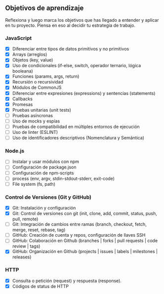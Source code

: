 ## Objetivos de aprendizaje

Reflexiona y luego marca los objetivos que has llegado a entender y aplicar en tu proyecto. Piensa en eso al decidir tu estrategia de trabajo.

### JavaScript

- [x] Diferenciar entre tipos de datos primitivos y no primitivos
- [x] Arrays (arreglos)
- [x] Objetos (key, value)
- [x] Uso de condicionales (if-else, switch, operador ternario, lógica booleana)
- [x] Funciones (params, args, return)
- [x] Recursión o recursividad
- [x] Módulos de CommonJS
- [x] Diferenciar entre expresiones (expressions) y sentencias (statements)
- [x] Callbacks
- [x] Promesas
- [x] Pruebas unitarias (unit tests)
- [ ] Pruebas asíncronas
- [ ] Uso de mocks y espías
- [ ] Pruebas de compatibilidad en múltiples entornos de ejecución
- [ ] Uso de linter (ESLINT)
- [ ] Uso de identificadores descriptivos (Nomenclatura y Semántica)

### Node.js

- [ ] Instalar y usar módulos con npm
- [ ] Configuración de package.json
- [ ] Configuración de npm-scripts
- [ ] process (env, argv, stdin-stdout-stderr, exit-code)
- [ ] File system (fs, path)

### Control de Versiones (Git y GitHub)

- [x] Git: Instalación y configuración
- [x] Git: Control de versiones con git (init, clone, add, commit, status, push, pull, remote)
- [ ] Git: Integración de cambios entre ramas (branch, checkout, fetch, merge, reset, rebase, tag)
- [ ] GitHub: Creación de cuenta y repos, configuración de llaves SSH
- [ ] GitHub: Colaboración en Github (branches | forks | pull requests | code review | tags)
- [x] GitHub: Organización en Github (projects | issues | labels | milestones | releases)

### HTTP

- [x] Consulta o petición (request) y respuesta (response).
- [x] Códigos de status de HTTP
